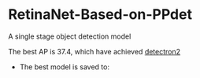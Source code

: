 # RetinaNet-Based-on-PPdet
A single stage object detection model

The best AP is 37.4, which have achieved [detectron2](https://github.com/facebookresearch/detectron2/blob/master/MODEL_ZOO.md) 

* The best model is saved to:
